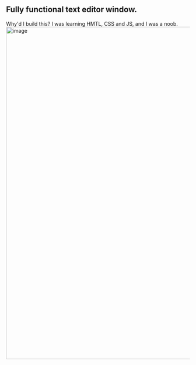 ## Fully functional text editor window.
Why'd I build this? I was learning HMTL, CSS and JS, and I was a noob.
<img width="909" alt="image" src="https://user-images.githubusercontent.com/54572908/199657999-98055c1f-39a1-430f-9aeb-c415a16a99f0.png">
